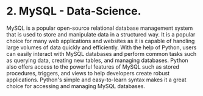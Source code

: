 # 2. MySQL - Data-Science.
MySQL is a popular open-source relational database management system that is used to store and manipulate data in a structured way. It is a popular choice for many web applications and websites as it is capable of handling large volumes of data quickly and efficiently. With the help of Python, users can easily interact with MySQL databases and perform common tasks such as querying data, creating new tables, and managing databases. Python also offers access to the powerful features of MySQL such as stored procedures, triggers, and views to help developers create robust applications. Python's simple and easy-to-learn syntax makes it a great choice for accessing and managing MySQL databases.
